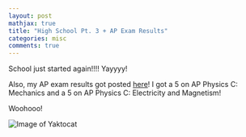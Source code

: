 ```yaml
---
layout: post
mathjax: true
title: "High School Pt. 3 + AP Exam Results"
categories: misc
comments: true
---
```


School just started again!!!!
Yayyyy!

Also, my AP exam results got posted [here](https://jps.edison.k12.nj.us/academics/science/academic-shout-outs)!
I got a 5 on AP Physics C: Mechanics and a 5 on AP Physics C: Electricity and Magnetism!

Woohooo!

![Image of Yaktocat](https://cdn.dribbble.com/users/576253/screenshots/7114834/media/4d6a6ac23082e60809b4d6dd33cd27bb.gif)
